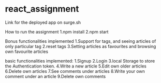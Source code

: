 # react_assignment

Link for the deployed app on surge.sh


How to run the assignment
1.npm install
2.npm start

Bonus functionalities implemented
1.Support for tags, and seeing articles of only particular tag
2.reset tags
3.Setting articles as favourites and browsing own favourite
articles


basic functionalities implemented:
1.Signup
2.Login
3.local Storage to store the Authentication token. 
4.Write a new article
5.Edit own older articles
6.Delete own articles
7.See comments under articles
8.Write your own comment under an article
9.Delete own comments



